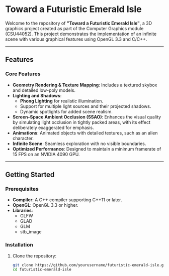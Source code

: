 # Toward a Futuristic Emerald Isle

Welcome to the repository of **"Toward a Futuristic Emerald Isle"**, a 3D graphics project created as part of the Computer Graphics module (CSU44052). This project demonstrates the implementation of an infinite scene with various graphical features using OpenGL 3.3 and C/C++.

---

## Features

### Core Features
- **Geometry Rendering & Texture Mapping**: Includes a textured skybox and detailed low-poly models.
- **Lighting and Shadows**: 
  - **Phong Lighting** for realistic illumination.
  - Support for multiple light sources and their projected shadows.
  - Dynamic spotlights for added scene realism.
- **Screen-Space Ambient Occlusion (SSAO)**: Enhances the visual quality by simulating light occlusion in tightly packed areas, with its effect deliberately exaggerated for emphasis.
- **Animations**: Animated objects with detailed textures, such as an alien character.
- **Infinite Scene**: Seamless exploration with no visible boundaries.
- **Optimized Performance**: Designed to maintain a minimum framerate of 15 FPS on an NVIDIA 4090 GPU.

---

## Getting Started

### Prerequisites
- **Compiler**: A C++ compiler supporting C++11 or later.
- **OpenGL**: OpenGL 3.3 or higher.
- **Libraries**:
  - GLFW
  - GLAD
  - GLM
  - stb_image
### Installation
1. Clone the repository:
   ```bash
   git clone https://github.com/yourusername/futuristic-emerald-isle.git
   cd futuristic-emerald-isle

